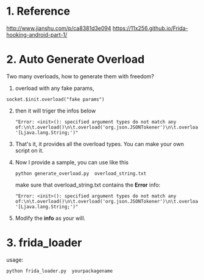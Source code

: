 # 1. Reference 

http://www.jianshu.com/p/ca8381d3e094
https://11x256.github.io/Frida-hooking-android-part-1/



# 2. Auto Generate Overload

Two many overloads,  how to generate them with freedom?

1.  overload with any fake params, 

   ```
   socket.$init.overload("fake params")
   ```

2. then it will triger the infos below

   ```
   "Error: <init>(): specified argument types do not match any of:\n\t.overload()\n\t.overload('org.json.JSONTokener')\n\t.overload('java.lang.String')\n\t.overload('java.util.Map')\n\t.overload('org.json.JSONObject', '[Ljava.lang.String;')"
   ```

3. That's it,  it provides all the overload types.  You can make your own script on it.

4. Now I provide a sample, you can use like this

   ```
   python generate_overload.py  overload_string.txt
   ```

   make sure that overload_string.txt contains the **Error** info:

   ```
   "Error: <init>(): specified argument types do not match any of:\n\t.overload()\n\t.overload('org.json.JSONTokener')\n\t.overload('java.lang.String')\n\t.overload('java.util.Map')\n\t.overload('org.json.JSONObject', '[Ljava.lang.String;')"
   ```

5. Modify the **info** as your will.

# 3. frida_loader

usage:

```
python frida_loader.py  yourpackagename
```



